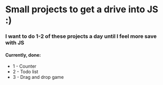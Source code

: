 # Small projects to get a drive into JS :)

### I want to do 1-2 of these projects a day until I feel more save with JS

#### Currently, done:
* 1 - Counter
* 2 - Todo list
* 3 - Drag and drop game
